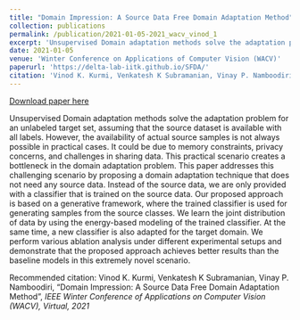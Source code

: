 ```yaml
---
title: "Domain Impression: A Source Data Free Domain Adaptation Method"
collection: publications
permalink: /publication/2021-01-05-2021_wacv_vinod_1
excerpt: 'Unsupervised Domain adaptation methods solve the adaptation problem for an unlabeled target set, assuming that the source dataset is available with all labels. However, the availability of actual source samples is not always possible in practical cases. It could be due to memory constraints, privacy concerns, and challenges in sharing data. This practical scenario creates a bottleneck in the domain adaptation problem. This paper addresses this challenging scenario by proposing a domain adaptation technique that does not need any source data. Instead of the source data, we are only provided with a classifier that is trained on the source data. Our proposed approach is based on a generative framework, where the trained classifier is used for generating samples from the source classes. We learn the joint distribution of data by using the energy-based modeling of the trained classifier. At the same time, a new classifier is also adapted for the target domain. We perform various ablation analysis under different experimental setups and demonstrate that the proposed approach achieves better results than the baseline models in this extremely novel scenario.'
date: 2021-01-05
venue: 'Winter Conference on Applications of Computer Vision (WACV)'
paperurl: 'https://delta-lab-iitk.github.io/SFDA/'
citation: 'Vinod K. Kurmi, Venkatesh K Subramanian, Vinay P. Namboodiri, “Domain Impression: A Source Data Free Domain Adaptation Method”,  <i>IEEE Winter Conference of Applications on Computer Vision (WACV), Virtual, 2021</i>'
---
```


<a href='https://delta-lab-iitk.github.io/SFDA/'>Download paper here</a>

Unsupervised Domain adaptation methods solve the adaptation problem for an unlabeled target set, assuming that the source dataset is available with all labels. However, the availability of actual source samples is not always possible in practical cases. It could be due to memory constraints, privacy concerns, and challenges in sharing data. This practical scenario creates a bottleneck in the domain adaptation problem. This paper addresses this challenging scenario by proposing a domain adaptation technique that does not need any source data. Instead of the source data, we are only provided with a classifier that is trained on the source data. Our proposed approach is based on a generative framework, where the trained classifier is used for generating samples from the source classes. We learn the joint distribution of data by using the energy-based modeling of the trained classifier. At the same time, a new classifier is also adapted for the target domain. We perform various ablation analysis under different experimental setups and demonstrate that the proposed approach achieves better results than the baseline models in this extremely novel scenario.

Recommended citation: Vinod K. Kurmi, Venkatesh K Subramanian, Vinay P. Namboodiri, “Domain Impression: A Source Data Free Domain Adaptation Method”,  <i>IEEE Winter Conference of Applications on Computer Vision (WACV), Virtual, 2021</i>
